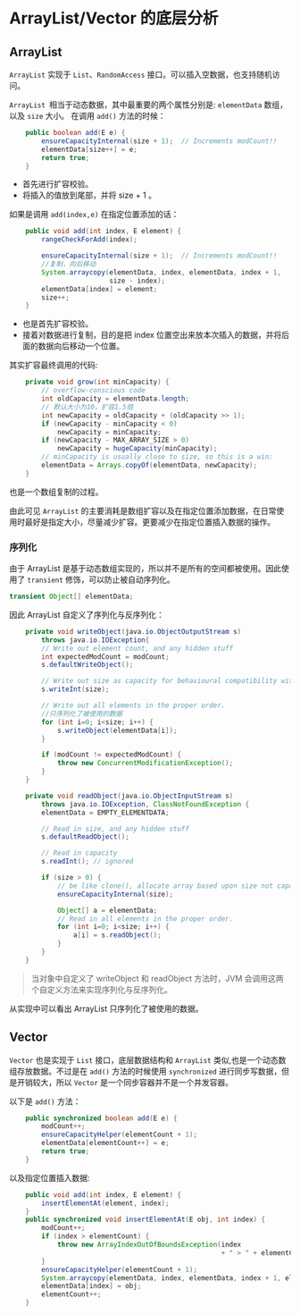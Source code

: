 # ArrayList/Vector 的底层分析

## ArrayList

`ArrayList` 实现于 `List`、`RandomAccess` 接口。可以插入空数据，也支持随机访问。

`ArrayList `相当于动态数据，其中最重要的两个属性分别是:
`elementData` 数组，以及 `size` 大小。
在调用 `add()` 方法的时候：
```java
    public boolean add(E e) {
        ensureCapacityInternal(size + 1);  // Increments modCount!!
        elementData[size++] = e;
        return true;
    }
```

- 首先进行扩容校验。
- 将插入的值放到尾部，并将 size + 1 。

如果是调用 `add(index,e)` 在指定位置添加的话：
```java
    public void add(int index, E element) {
        rangeCheckForAdd(index);

        ensureCapacityInternal(size + 1);  // Increments modCount!!
        //复制，向后移动
        System.arraycopy(elementData, index, elementData, index + 1,
                         size - index);
        elementData[index] = element;
        size++;
    }
```


- 也是首先扩容校验。
- 接着对数据进行复制，目的是把 index 位置空出来放本次插入的数据，并将后面的数据向后移动一个位置。

其实扩容最终调用的代码:
```java
    private void grow(int minCapacity) {
        // overflow-conscious code
        int oldCapacity = elementData.length;
		// 默认大小为10，扩容1.5倍
        int newCapacity = oldCapacity + (oldCapacity >> 1);
        if (newCapacity - minCapacity < 0)
            newCapacity = minCapacity;
        if (newCapacity - MAX_ARRAY_SIZE > 0)
            newCapacity = hugeCapacity(minCapacity);
        // minCapacity is usually close to size, so this is a win:
        elementData = Arrays.copyOf(elementData, newCapacity);
    }
```

也是一个数组复制的过程。

由此可见 `ArrayList` 的主要消耗是数组扩容以及在指定位置添加数据，在日常使用时最好是指定大小，尽量减少扩容。更要减少在指定位置插入数据的操作。

### 序列化

由于 ArrayList 是基于动态数组实现的，所以并不是所有的空间都被使用。因此使用了 `transient` 修饰，可以防止被自动序列化。

```java
transient Object[] elementData;
```

因此 ArrayList 自定义了序列化与反序列化：

```java
    private void writeObject(java.io.ObjectOutputStream s)
        throws java.io.IOException{
        // Write out element count, and any hidden stuff
        int expectedModCount = modCount;
        s.defaultWriteObject();

        // Write out size as capacity for behavioural compatibility with clone()
        s.writeInt(size);

        // Write out all elements in the proper order.
        //只序列化了被使用的数据
        for (int i=0; i<size; i++) {
            s.writeObject(elementData[i]);
        }

        if (modCount != expectedModCount) {
            throw new ConcurrentModificationException();
        }
    }

    private void readObject(java.io.ObjectInputStream s)
        throws java.io.IOException, ClassNotFoundException {
        elementData = EMPTY_ELEMENTDATA;

        // Read in size, and any hidden stuff
        s.defaultReadObject();

        // Read in capacity
        s.readInt(); // ignored

        if (size > 0) {
            // be like clone(), allocate array based upon size not capacity
            ensureCapacityInternal(size);

            Object[] a = elementData;
            // Read in all elements in the proper order.
            for (int i=0; i<size; i++) {
                a[i] = s.readObject();
            }
        }
    }
```

> 当对象中自定义了 writeObject 和 readObject 方法时，JVM 会调用这两个自定义方法来实现序列化与反序列化。


从实现中可以看出 ArrayList 只序列化了被使用的数据。


## Vector

`Vector` 也是实现于 `List` 接口，底层数据结构和 `ArrayList` 类似,也是一个动态数组存放数据。不过是在 `add()` 方法的时候使用 `synchronized` 进行同步写数据，但是开销较大，所以 `Vector` 是一个同步容器并不是一个并发容器。

以下是 `add()` 方法：
```java
    public synchronized boolean add(E e) {
        modCount++;
        ensureCapacityHelper(elementCount + 1);
        elementData[elementCount++] = e;
        return true;
    }
```

以及指定位置插入数据:
```java
    public void add(int index, E element) {
        insertElementAt(element, index);
    }
    public synchronized void insertElementAt(E obj, int index) {
        modCount++;
        if (index > elementCount) {
            throw new ArrayIndexOutOfBoundsException(index
                                                     + " > " + elementCount);
        }
        ensureCapacityHelper(elementCount + 1);
        System.arraycopy(elementData, index, elementData, index + 1, elementCount - index);
        elementData[index] = obj;
        elementCount++;
    }
```



